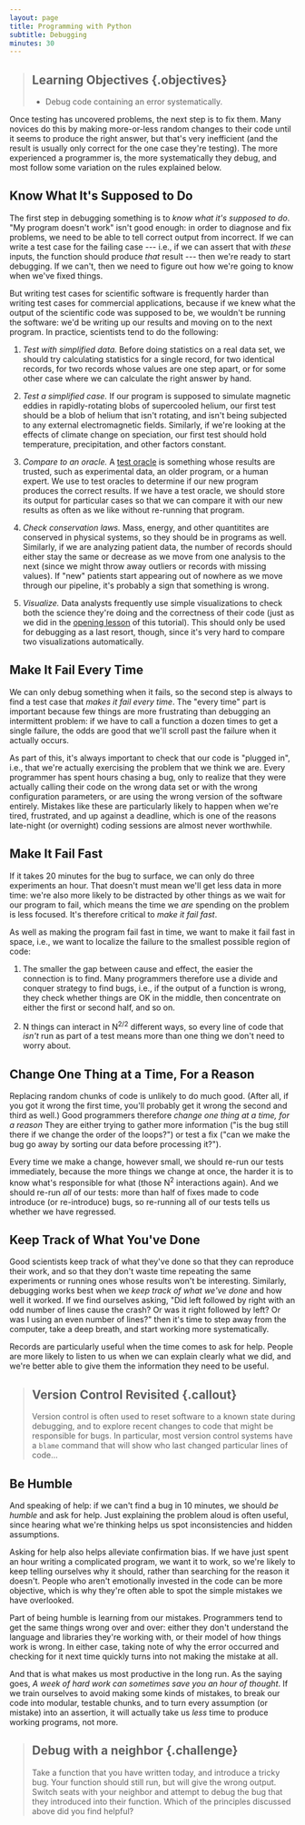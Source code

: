 ```yaml
---
layout: page
title: Programming with Python
subtitle: Debugging
minutes: 30
---
```

> ## Learning Objectives {.objectives}
>
> *   Debug code containing an error systematically.

Once testing has uncovered problems,
the next step is to fix them.
Many novices do this by making more-or-less random changes to their code
until it seems to produce the right answer,
but that's very inefficient
(and the result is usually only correct for the one case they're testing).
The more experienced a programmer is,
the more systematically they debug,
and most follow some variation on the rules explained below.

## Know What It's Supposed to Do

The first step in debugging something is to
*know what it's supposed to do*.
"My program doesn't work" isn't good enough:
in order to diagnose and fix problems,
we need to be able to tell correct output from incorrect.
If we can write a test case for the failing case --- i.e.,
if we can assert that with *these* inputs,
the function should produce *that* result ---
then we're ready to start debugging.
If we can't,
then we need to figure out how we're going to know when we've fixed things.

But writing test cases for scientific software is frequently harder than
writing test cases for commercial applications,
because if we knew what the output of the scientific code was supposed to be,
we wouldn't be running the software:
we'd be writing up our results and moving on to the next program.
In practice,
scientists tend to do the following:

1.  *Test with simplified data.*
    Before doing statistics on a real data set,
    we should try calculating statistics for a single record,
    for two identical records,
    for two records whose values are one step apart,
    or for some other case where we can calculate the right answer by hand.

2.  *Test a simplified case.*
    If our program is supposed to simulate
    magnetic eddies in rapidly-rotating blobs of supercooled helium,
    our first test should be a blob of helium that isn't rotating,
    and isn't being subjected to any external electromagnetic fields.
    Similarly,
    if we're looking at the effects of climate change on speciation,
    our first test should hold temperature, precipitation, and other factors constant.

3.  *Compare to an oracle.*
    A [test oracle](reference.html#test-oracle) is something whose results are trusted,
    such as experimental data, an older program, or a human expert.
    We use to test oracles to determine if our new program produces the correct results.
    If we have a test oracle,
    we should store its output for particular cases
    so that we can compare it with our new results as often as we like
    without re-running that program.

4.  *Check conservation laws.*
    Mass, energy, and other quantitites are conserved in physical systems,
    so they should be in programs as well.
    Similarly,
    if we are analyzing patient data,
    the number of records should either stay the same or decrease
    as we move from one analysis to the next
    (since we might throw away outliers or records with missing values).
    If "new" patients start appearing out of nowhere as we move through our pipeline,
    it's probably a sign that something is wrong.

5.  *Visualize.*
    Data analysts frequently use simple visualizations to check both
    the science they're doing
    and the correctness of their code
    (just as we did in the [opening lesson](01-numpy.html) of this tutorial).
    This should only be used for debugging as a last resort,
    though,
    since it's very hard to compare two visualizations automatically.

## Make It Fail Every Time

We can only debug something when it fails,
so the second step is always to find a test case that
*makes it fail every time*.
The "every time" part is important because
few things are more frustrating than debugging an intermittent problem:
if we have to call a function a dozen times to get a single failure,
the odds are good that we'll scroll past the failure when it actually occurs.

As part of this,
it's always important to check that our code is "plugged in",
i.e.,
that we're actually exercising the problem that we think we are.
Every programmer has spent hours chasing a bug,
only to realize that they were actually calling their code on the wrong data set
or with the wrong configuration parameters,
or are using the wrong version of the software entirely.
Mistakes like these are particularly likely to happen when we're tired,
frustrated,
and up against a deadline,
which is one of the reasons late-night (or overnight) coding sessions
are almost never worthwhile.

## Make It Fail Fast

If it takes 20 minutes for the bug to surface,
we can only do three experiments an hour.
That doesn't must mean we'll get less data in more time:
we're also more likely to be distracted by other things as we wait for our program to fail,
which means the time we *are* spending on the problem is less focused.
It's therefore critical to *make it fail fast*.

As well as making the program fail fast in time,
we want to make it fail fast in space,
i.e.,
we want to localize the failure to the smallest possible region of code:

1.  The smaller the gap between cause and effect,
    the easier the connection is to find.
    Many programmers therefore use a divide and conquer strategy to find bugs,
    i.e.,
    if the output of a function is wrong,
    they check whether things are OK in the middle,
    then concentrate on either the first or second half,
    and so on.

2.  N things can interact in N<sup>2/2</sup> different ways,
    so every line of code that *isn't* run as part of a test
    means more than one thing we don't need to worry about.

## Change One Thing at a Time, For a Reason

Replacing random chunks of code is unlikely to do much good.
(After all,
if you got it wrong the first time,
you'll probably get it wrong the second and third as well.)
Good programmers therefore
*change one thing at a time, for a reason*
They are either trying to gather more information
("is the bug still there if we change the order of the loops?")
or test a fix
("can we make the bug go away by sorting our data before processing it?").

Every time we make a change,
however small,
we should re-run our tests immediately,
because the more things we change at once,
the harder it is to know what's responsible for what
(those N<sup>2</sup> interactions again).
And we should re-run *all* of our tests:
more than half of fixes made to code introduce (or re-introduce) bugs,
so re-running all of our tests tells us whether we have regressed.

## Keep Track of What You've Done

Good scientists keep track of what they've done
so that they can reproduce their work,
and so that they don't waste time repeating the same experiments
or running ones whose results won't be interesting.
Similarly,
debugging works best when we
*keep track of what we've done*
and how well it worked.
If we find ourselves asking,
"Did left followed by right with an odd number of lines cause the crash?
Or was it right followed by left?
Or was I using an even number of lines?"
then it's time to step away from the computer,
take a deep breath,
and start working more systematically.

Records are particularly useful when the time comes to ask for help.
People are more likely to listen to us
when we can explain clearly what we did,
and we're better able to give them the information they need to be useful.

> ## Version Control Revisited {.callout}
>
> Version control is often used to reset software to a known state during debugging,
> and to explore recent changes to code that might be responsible for bugs.
> In particular,
> most version control systems have a `blame` command
> that will show who last changed particular lines of code...

## Be Humble

And speaking of help:
if we can't find a bug in 10 minutes,
we should *be humble* and ask for help.
Just explaining the problem aloud is often useful,
since hearing what we're thinking helps us spot inconsistencies and hidden assumptions.

Asking for help also helps alleviate confirmation bias.
If we have just spent an hour writing a complicated program,
we want it to work,
so we're likely to keep telling ourselves why it should,
rather than searching for the reason it doesn't.
People who aren't emotionally invested in the code can be more objective,
which is why they're often able to spot the simple mistakes we have overlooked.

Part of being humble is learning from our mistakes.
Programmers tend to get the same things wrong over and over:
either they don't understand the language and libraries they're working with,
or their model of how things work is wrong.
In either case,
taking note of why the error occurred
and checking for it next time
quickly turns into not making the mistake at all.

And that is what makes us most productive in the long run.
As the saying goes,
*A week of hard work can sometimes save you an hour of thought*.
If we train ourselves to avoid making some kinds of mistakes,
to break our code into modular, testable chunks,
and to turn every assumption (or mistake) into an assertion,
it will actually take us *less* time to produce working programs,
not more.

> ## Debug with a neighbor {.challenge}
>
> Take a function that you have written today, and introduce a tricky bug.
> Your function should still run, but will give the wrong output.
> Switch seats with your neighbor and attempt to debug
> the bug that they introduced into their function.
> Which of the principles discussed above did you find helpful?

